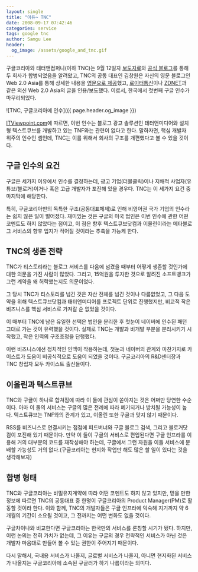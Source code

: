 ```yaml
---
layout: single
title: "아듀~ TNC"
date: 2008-09-17 07:42:46
categories: service
tags: google tnc
author: Samgu Lee
header:
  og_image: /assets/google_and_tnc.gif
---
```


구글코리아와 태터앤컴퍼니(이하 TNC)는 9월 12일자 [보도자료](http://docs.google.com/Doc?id=ajfjqkh5m8z8_93d5thkqhg)와 [공식 블로그](http://googlekoreablog.blogspot.com/2008/09/blog-post_12.html)를 통해 두 회사가 합병되었음을 알려왔고, TNC의 공동 대표인 김창원은 자신의 영문 블로그인 Web 2.0 Asia를 통해 상세한 내용을 [영문으로 제공](http://web20asia.com/321)했고, [로이터통신](http://www.reuters.com/article/technologyNews/idUSN1247430620080912)이나 [ZDNET](http://news.zdnet.co.uk/internet/0,1000000097,39488199,00.htm)과 같은 외신 Web 2.0 Asia의 글을 인용/보도했다. 이로서, 한국에서 첫번째 구글 인수가 마무리되었다.

![TNC, 구글코리아에 인수]({{ page.header.og_image }})

[ITViewpoint.com](http://itviewpoint.com/74142)에 따르면, 이번 인수는 블로그 광고 솔루션인 테터앤미디어와 설치형 텍스트큐브를 개발하고 있는 TNF와는 관련이 없다고 한다. 말하자면, 핵심 개발자 위주의 인수인 셈인데, TNC는 이를 위해서 회사의 구조를 개편했다고 볼 수 있을 것이다.

## 구글 인수의 요건

구글은 세가지 이유에서 인수를 결정하는데, 광고 기업(더블클릭)이나 지배적 사업자(유튜브/블로거)이거나 혹은 고급 개발자가 포진해 있을 경우다. TNC는 이 세가지 요건 중 마지막에 해당한다.

특히, 구글코리아만의 독특한 구조(공동대표체제)로 인해 비영어권 국가 기업의 인수라는 쉽지 않은 일이 벌어졌다. 재미있는 것은 구글의 미국 법인은 이번 인수에 관한 어떤 코멘트도 하지 않았다는 점이고, 이 점은 향후 텍스트큐브닷컴과 이올린이라는 메타블로그 서비스의 향후 입지가 적어질 것이라는 추측을 가능케 한다.

## TNC의 생존 전략

TNC가 티스토리라는 블로그 서비스를 다음에 넘겼을 때부터 어떻게 생존할 것인가에 대한 의문을 가진 사람이 많았다. 그리고, 15억원을 투자한 것으로 알려진 소프트뱅크가 그런 계약을 왜 허락했는지도 의문이었다.

그 당시 TNC가 티스토리를 넘긴 것은 자산 전체를 넘긴 것이나 다름없었고, 그 다음 도약을 위해 텍스트큐브닷컴과 태터앤미디어를 프로젝트 단위로 진행했지만, 비교적 작은 비즈니스를 핵심 서비스로 가져갈 순 없었을 것이다.

이 때부터 TNC에 남은 유일한 선택은 법인을 분리한 후 첫눈이 네이버에 인수된 패턴 그대로 가는 것이 유력했을 것이다. 실제로 TNC는 개발과 비개발 부분을 분리시키기 시작했고, 작은 인력의 구조조정을 단행했다.

이런 비즈니스에선 정치적인 인맥이 작용하는데, 첫눈과 네이버의 관계와 마찬가지로 카이스트가 도움이 비공식적으로 도움이 되었을 것이다. 구글코리아의 R&D센터장과 TNC 창립자 모두 카이스트 출신들이다.

## 이올린과 텍스트큐브

TNC와 구글이 하나로 합쳐짐에 따라 이 둘에 관심이 쏟아지는 것은 어쩌만 당연한 수순이다. 아마 이 둘의 서비스는 구글의 많은 전례에 따라 폐기되거나 방치될 가능성이 높다. 텍스트큐브는 TNF와의 관계가 있고, 이올린 또한 구글과 맞지 않기 때문이다.

RSS를 비즈니스로 연결시키는 접점에 피드버너와 구글 블로그 검색, 그리고 블로거닷컴이 포진해 있기 때문이다. 만약 이 둘이 구글의 서비스로 편입된다면 구글 인프라를 이용해 거의 대부분의 코드를 재작성해야 하는데, 구글에서 그런 자원을 이들 서비스에 분배할 가능성도 거의 없다.(구글코리아는 현지화 작업만 해도 많은 할 일이 있다는 것을 생각해보자)

## 합병 형태

TNC와 구글코리아는 비밀유지계약에 따라 어떤 코멘트도 하지 않고 있지만, 믿을 만한 정보에 따르면 TNC의 공동대표 중 한명이 구글코리아의 Product Manager(PM)로 활동할 것이라 한다. 이와 함께, TNC의 개발자들은 구글 인프라에 익숙해 지기까지 약 6개월의 기간이 소요될 것이고, 그 전까지는 어떤 변화도 없을 것이다.

구글차이나와 비교한다면 구글코리아는 한국만의 서비스를 론칭할 시기가 됐다. 하지만, 이런 논의는 전혀 가치가 없는데, 그 이유는 구글의 경우 전략적인 서비스가 아닌 것은 개발자 마음대로 만들어 볼 수 있는 권한이 주어지기 때문이다.

다시 말해서, 국내용 서비스가 나올지, 글로벌 서비스가 나올지, 아니면 현지화된 서비스가 나올지는 구글코리아에 소속된 구글러가 하기 나름이라는 의미다.
